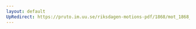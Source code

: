 ```yaml
---
layout: default
UpRedirect: https://pruto.im.uu.se/riksdagen-motions-pdf/1868/mot_1868__fk__90/mot_1868__fk__90-005.pdf
---
```

